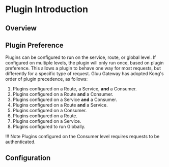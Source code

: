 # Plugin Introduction

## Overview

## Plugin Preference

Plugins can be configured to run on the service, route, or global level. If configured on multiple levels, the plugin will only run once, based on plugin preference. This allows a plugin to behave one way for most requests, but differently for a specific type of request. Gluu Gateway has adopted Kong's order of plugin precedence, as follows:

1. Plugins configured on a Route, a Service, **and** a Consumer.
1. Plugins configured on a Route **and** a Consumer.
1. Plugins configured on a Service **and** a Consumer.
1. Plugins configured on a Route **and** a Service.
1. Plugins configured on a Consumer.
1. Plugins configured on a Route.
1. Plugins configured on a Service.
1. Plugins configured to run Globally.

!!! Note
    Plugins configured on the Consumer level requires requests to be authenticated. 
    
## Configuration

